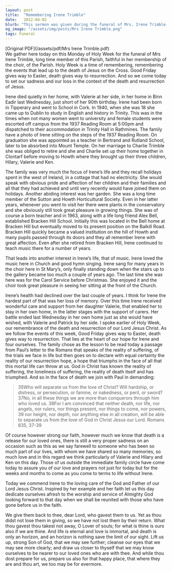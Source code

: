 ```yaml
---
layout: post
title:  "Remembering Irene Trimble"
date:   2012-04-02
blurb: "This sermon was given during the funeral of Mrs. Irene Trimble, a long-time member of the parish and a faithful choir member. The sermon reflects on Irene's life, her dedication to her family, her love for teaching, and her passion for music. It also addresses the hope and faith in the resurrection of Jesus Christ, providing comfort and solace during a time of loss."
og_image: "/assets/img/posts/Mrs Irene Trimble.png"
tags: Funeral
---
```

[Original PDF](/assets/pdf/Mrs Irene Trimble.pdf)    
We gather here today on this Monday of Holy Week for the funeral of Mrs Irene Trimble, long time member of this Parish, faithful in her membership of the choir, of the Parish. Holy Week is a time of remembering, remembering the events that lead up to the death of Jesus on the Cross. Good Friday gives way to Easter, death gives way to resurrection. And so we come today to set our sadness and our loss in the context of the death and resurrection of Jesus.

Irene died quietly in her home, with Valerie at her side, in her home in Binn Eadir last Wednesday, just short of her 90th birthday. Irene had been born in Tipperary and went to School in Cork. In 1940, when she was 18 she came up to Dublin to study in English and history in Trinity. This was in the times when not many women went to university and female students were escorted off campus from the 1937 Reading Room at 5:00pm and dispatched to their accommodation in Trinity Hall in Rathmines. The family have a photo of Irene sitting on the steps of the 1937 Reading Room. On graduation she was appointed as a teacher in Bertrand and Rutland School, later to be absorbed into Mount Temple. On her marriage to Charlie Trimble she was obliged to retire and she and Charlie set up their home together in Clontarf before moving to Howth where they brought up their three children, Hilary, Valerie and Ken.

The family was very much the focus of Irene’s life and they recall holidays spent in the west of Ireland, in a cottage that had no electricity. She would speak with obvious pride and affection of her children and their families and all that they had achieved and until very recently would have joined them on holidays. Another abiding interest was her garden. She was a long time member of the Sutton and Howth Horticultural Society. Even in her latter years, whenever you went to visit her there were plants in the conservatory and she obviously still took great pleasure in growing things. She was of course a born teacher and in 1963, along with a life long friend Alex Bell, established Bracken Hill School. Initially this was located in the Bell home at Bracken Hill but eventually moved to its present position on the Balkill Road. Bracken Hill quickly became a valued institution on the hill of Howth and many pupils passed through its doors and they all remember Irene with great affection. Even after she retired from Bracken Hill, Irene continued to teach music there for a number of years.

That leads into another interest in Irene’s life, that of music. Irene loved the music here in Church and good hymn singing. Irene sang for many years in the choir here in St Mary’s, only finally standing down when the stairs up to the gallery became too much a couple of years ago. The last time she was here was for the Carol Service before Christmas. She enjoyed it and the choir took great pleasure in seeing her sitting at the front of the Church.

Irene’s health had declined over the last couple of years. I think for Irene the hardest part of that was her loss of memory. Over this time Irene received wonderful care and support from her daughter Valerie, that enabled her to stay in her own home, in the latter stages with the support of carers. Her battle ended last Wednesday in her own home just as she would have wished, with Valerie and Patrick by her side. I spoke earlier of Holy Week, our remembrance of the death and resurrection of our Lord Jesus Christ. As we follow the events of this week, Good Friday gives way to Easter, death gives way to resurrection. That lies at the heart of our hope for Irene and four ourselves. The family chose as the lesson to be read today a passage from Paul’s letter to the Romans that speaks of the reality of suffering, of the trials we face in life but then goes on to declare with equal certainty the reality of our resurrection hope, a hope that triumphs in the face of all that this mortal life can throw at us. God in Christ has known the reality of suffering, the loneliness of suffering, the reality of death itself and has triumphed. And so in the face of death we join with Paul in demanding:

> 35Who will separate us from the love of Christ? Will hardship, or distress, or persecution, or famine, or nakedness, or peril, or sword?
> 37No, in all these things we are more than conquerors through him who loved us.
> 38For I am convinced that neither death, nor life, nor angels, nor rulers, nor things present, nor things to come, nor powers, 39 nor height, nor depth, nor anything else in all creation, will be able to separate us from the love of God in Christ Jesus our Lord. Romans 835, 37-39

Of course however strong our faith, however much we know that death is a release for our loved ones, there is still a very proper sadness on an occasion such as this as we say farewell to someone who has been so much part of our lives, with whom we have shared so many memories, so much love and in this regard we think particularly of Valerie and Hilary and Ken on this day. Those of us outside the immediate family circle have come today to assure you of our love and prayers not just for today but for the weeks and months to come as you come to terms to life without Irene.

Today we commend Irene to the loving care of the God and Father of our Lord Jesus Christ. Inspired by her example and her faith let us this day dedicate ourselves afresh to the worship and service of Almighty God looking forward to that day when we shall be reunited with those who have gone before us in the faith.

We give them back to thee, dear Lord, who gavest them to us. Yet as thou didst not lose them in giving, so we have not lost them by their return. What thou gavest thou takest not away, O Lover of souls; for what is thine is ours also if we are thine. And life is eternal and love is immortal, and death is only an horizon, and an horizon is nothing save the limit of our sight. Lift us up, strong Son of God, that we may see further; cleanse our eyes that we may see more clearly; and draw us closer to thyself that we may know ourselves to be nearer to our loved ones who are with thee. And while thou dost prepare for us, prepare us also for that happy place, that where they are and thou art, we too may be for evermore.
